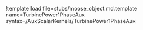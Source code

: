 !template load file=stubs/moose_object.md.template name=TurbinePower1PhaseAux syntax=/AuxScalarKernels/TurbinePower1PhaseAux